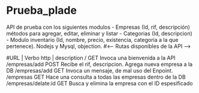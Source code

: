 # Prueba_plade
API de prueba con los siguientes modulos  - Empresas (Id, rif, descripción)  métodos para agregar, editar, eliminar y listar - Categorias (Id, descripcion) - Modulo inventario (Id, nombre, precio, existencia, categoria a la que pertenece). Nodejs y Mysql, objection.
#<-- Rutas disponibles de la API -->

#URL 				| Verbo http | description
/						GET			Invoca una bienvenida a la API
/empresas/add 			POST    	Recibe el rif, descripcion. Agrega nueva empresa a la DB
/empresas/add  	 		GET			Invoca un mensaje, de mal uso del Enpoint.
/empresas  				GET 		Hace una consulta a todas las empresas dentro de la DB
/empresas/delate:id 	GET			Busca y elimina la empresa con el ID espesificado
	